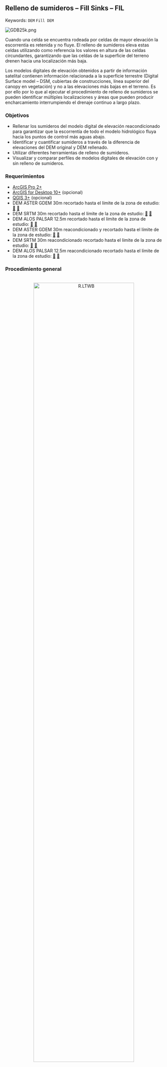 ##  Relleno de sumideros – Fill Sinks – FIL
Keywords: `DEM` `Fill DEM`

![GDB25k.png](https://github.com/rcfdtools/R.LTWB/blob/main/Section02/FillDEM/Screenshot/FillDEM.png)

Cuando una celda se encuentra rodeada por celdas de mayor elevación la escorrentía es retenida y no fluye. El relleno de sumideros eleva estas celdas utilizando como referencia los valores en altura de las celdas circundantes, garantizando que las celdas de la superficie del terreno drenen hacia una localización más baja.

Los modelos digitales de elevación obtenidos a partir de información satelital contienen información relacionada a la superficie terrestre (Digital Surface model – DSM, cubiertas de construcciones, línea superior del canopy en vegetación) y no a las elevaciones más bajas en el terreno. Es por ello por lo que al ejecutar el procedimiento de relleno de sumideros se pueden identificar múltiples localizaciones y áreas que pueden producir encharcamiento interrumpiendo el drenaje continuo a largo plazo.


### Objetivos

* Rellenar los sumideros del modelo digital de elevación reacondicionado para garantizar que la escorrentía de todo el modelo hidrológico fluya hacia los puntos de control más aguas abajo.
* Identificar y cuantificar sumideros a través de la diferencia de elevaciones del DEM original y DEM rellenado.
* Utilizar diferentes herramientas de relleno de sumideros.
* Visualizar y comparar perfiles de modelos digitales de elevación con y sin relleno de sumideros.


### Requerimientos

* [ArcGIS Pro 2+](https://pro.arcgis.com/en/pro-app/latest/get-started/download-arcgis-pro.htm)
* [ArcGIS for Desktop 10+](https://desktop.arcgis.com/es/desktop/) (opcional)
* [QGIS 3+](https://qgis.org/) (opcional)
* DEM ASTER GDEM 30m recortado hasta el límite de la zona de estudio: [:page_facing_up:](https://github.com/rcfdtools/R.LTWB/tree/main/Section02/AgreeDEM) [:open_file_folder:](https://github.com/rcfdtools/R.LTWB/tree/main/.dem)
* DEM SRTM 30m recortado hasta el límite de la zona de estudio: [:page_facing_up:](https://github.com/rcfdtools/R.LTWB/tree/main/Section02/AgreeDEM) [:open_file_folder:](https://github.com/rcfdtools/R.LTWB/tree/main/.dem)
* DEM ALOS PALSAR 12.5m recortado hasta el límite de la zona de estudio: [:page_facing_up:](https://github.com/rcfdtools/R.LTWB/tree/main/Section02/AgreeDEM) [:open_file_folder:](https://github.com/rcfdtools/R.LTWB/tree/main/.dem)
* DEM ASTER GDEM 30m reacondicionado y recortado hasta el límite de la zona de estudio: [:page_facing_up:](https://github.com/rcfdtools/R.LTWB/tree/main/Section02/AgreeDEM) [:open_file_folder:](https://github.com/rcfdtools/R.LTWB/tree/main/HECGeoHMS/Layers)
* DEM SRTM 30m reacondicionado recortado hasta el límite de la zona de estudio: [:page_facing_up:](https://github.com/rcfdtools/R.LTWB/tree/main/Section02/AgreeDEM) [:open_file_folder:](https://github.com/rcfdtools/R.LTWB/tree/main/HECGeoHMS/Layers)
* DEM ALOS PALSAR 12.5m reacondicionado recortado hasta el límite de la zona de estudio: [:page_facing_up:](https://github.com/rcfdtools/R.LTWB/tree/main/Section02/AgreeDEM) [:open_file_folder:](https://github.com/rcfdtools/R.LTWB/tree/main/HECGeoHMS/Layers)


### Procedimiento general

<div align="center">
<br><img alt="R.LTWB" src="https://github.com/rcfdtools/R.LTWB/blob/main/Section02/FillDEM/Graph/FillDEMFlowchart.png" width="80%"><br>
<sub>Convenciones del diagrama: Base de datos geográfica GDB en azul, Clases de entidad en gris, Geo-procesos en verde y Procesos manuales en amarillo.<br>Líneas con guiones corresponden a procedimientos opcionales.</sub><br><br>
</div>

1. xxx

![R.LTWB](https://github.com/rcfdtools/R.LTWB/blob/main/Section02/AgreeDEM/Screenshot/IGACGDB100k.png)

En este momento ya dispone de la grilla de relleno de sumideros requerida para la marcación de direcciones de flujo.


### Referencias

* 


### Compatibilidad

* Esta actividad puede ser desarrollada en ArcGIS for Desktop, HEC-GeoHMS sobre ArcGIS 10.2.2, Arc Hydro Tools sobre ArcGIS 10.2.2, ArcGIS Pro, Arc Hydro Tools sobre ArcGIS Pro y en QGIS.
 

### Control de versiones

| Versión    | Descripción     | Autor                                      | Horas |
|------------|:----------------|--------------------------------------------|:-----:|
| 2022.07.22 | Versión inicial | [rcfdtools](https://github.com/rcfdtools)  |   0   |


_R.LTWB es de uso libre para fines académicos, conoce nuestra licencia, cláusulas, condiciones de uso y como referenciar los contenidos publicados en este repositorio, dando [clic aquí](https://github.com/rcfdtools/R.LTWB/wiki/License)._

_¡Encontraste útil este repositorio!, apoya su difusión marcando este repositorio con una ⭐ o síguenos dando clic en el botón Follow de [rcfdtools](https://github.com/rcfdtools) en GitHub._

| [Actividad anterior](https://github.com/rcfdtools/R.LTWB/tree/main/Section02/AgreeDEM) | [Inicio](https://github.com/rcfdtools/R.LTWB/wiki) | [:beginner: Ayuda](https://github.com/rcfdtools/R.LTWB/discussions/9999) | [Actividad siguiente]()  |
|---------------------------------------------------------------------------------------|----------------------------------------------------|--------------------------------------------------------------------------|--------------------------|
[^1]: 